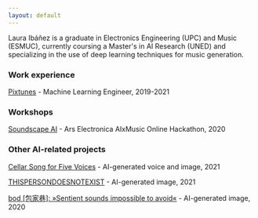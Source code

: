 ```yaml
---
layout: default
---
```


Laura Ibáñez is a graduate in Electronics Engineering (UPC) and Music (ESMUC), currently coursing a Master's in AI Research (UNED) and specializing in the use of deep learning techniques for music generation.

### Work experience

[Pixtunes](https://www.pixtunes.com/) - Machine Learning Engineer, 2019-2021

### Workshops

[Soundscape AI](https://soundscape-ai.netlify.app/) - Ars Electronica AIxMusic Online Hackathon, 2020

### Other AI-related projects

[Cellar Song for Five Voices](https://www.virtuallyrealityevents.com/emmettwilliams) - AI-generated voice and image, 2021

[THISPERSONDOESNOTEXIST](https://www.michaelbrailey.com/thispersondoesnotexist) - AI-generated image, 2021

[bod [包家巷]: »Sentient sounds impossible to avoid«](https://pw-magazine.com/2020/bod-sentient-sounds-impossible-to-avoid) - 
AI-generated image, 2020
